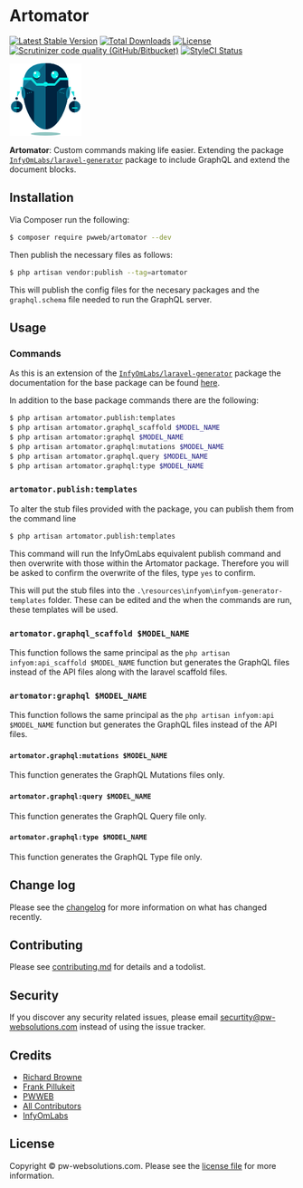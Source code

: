 # Artomator

[![Latest Stable Version](https://poser.pugx.org/pwweb/artomator/v/stable?format=flat-square)](https://packagist.org/packages/pwweb/artomator)
[![Total Downloads](https://poser.pugx.org/pwweb/artomator/downloads?format=flat-square)](https://packagist.org/packages/pwweb/artomator)
[![License](https://poser.pugx.org/pwweb/artomator/license?format=flat-square)](https://packagist.org/packages/pwweb/artomator)
[![Scrutinizer code quality (GitHub/Bitbucket)](https://img.shields.io/scrutinizer/quality/g/pwweb/artomator?label=Scrutinizer&style=flat-square)](https://scrutinizer-ci.com/g/pwweb/artomator/)
[![StyleCI Status](https://github.styleci.io/repos/190910947/shield?branch=feature/lg)](https://github.styleci.io/repos/190910947)


![](robot.png)

**Artomator**: Custom commands making life easier. Extending the package [`InfyOmLabs/laravel-generator`](https://github.com/InfyOmLabs/laravel-generator) package to include GraphQL and extend the document blocks.

## Installation

Via Composer run the following:

``` bash
$ composer require pwweb/artomator --dev
```

Then publish the necessary files as follows:
``` bash
$ php artisan vendor:publish --tag=artomator
```

This will publish the config files for the necesary packages and the `graphql.schema` file needed to run the GraphQL server.

## Usage

### Commands

As this is an extension of the [`InfyOmLabs/laravel-generator`](https://github.com/InfyOmLabs/laravel-generator) package the documentation for the base package can be found [here](https://labs.infyom.com/laravelgenerator/docs/6.0/introduction).

In addition to the base package commands there are the following:
``` bash
$ php artisan artomator.publish:templates
$ php artisan artomator.graphql_scaffold $MODEL_NAME
$ php artisan artomator:graphql $MODEL_NAME
$ php artisan artomator.graphql:mutations $MODEL_NAME
$ php artisan artomator.graphql.query $MODEL_NAME
$ php artisan artomator.graphql:type $MODEL_NAME
```

### `artomator.publish:templates`

To alter the stub files provided with the package, you can publish them from the command line

``` bash
$ php artisan artomator.publish:templates
```
This command will run the InfyOmLabs equivalent publish command and then overwrite with those within the Artomator package. Therefore you will be asked to confirm the overwrite of the files, type `yes` to confirm.

This will put the stub files into the `.\resources\infyom\infyom-generator-templates` folder. These can be edited and the when the commands are run, these templates will be used.

### `artomator.graphql_scaffold $MODEL_NAME`

This function follows the same principal as the `php artisan infyom:api_scaffold $MODEL_NAME` function but generates the GraphQL files instead of the API files along with the laravel scaffold files.

### `artomator:graphql $MODEL_NAME`

This function follows the same principal as the `php artisan infyom:api $MODEL_NAME` function but generates the GraphQL files instead of the API files.

#### `artomator.graphql:mutations $MODEL_NAME`

This function generates the GraphQL Mutations files only.

#### `artomator.graphql:query $MODEL_NAME`

This function generates the GraphQL Query file only.

#### `artomator.graphql:type $MODEL_NAME`

This function generates the GraphQL Type file only.

## Change log

Please see the [changelog](changelog.md) for more information on what has changed recently.

## Contributing

Please see [contributing.md](contributing.md) for details and a todolist.

## Security

If you discover any security related issues, please email securtity@pw-websolutions.com instead of using the issue tracker.

## Credits

- [Richard Browne](https://github.com/orgs/pwweb/people/rabrowne85)
- [Frank Pillukeit](https://github.com/orgs/pwweb/people/frankpde)
- [PWWEB][link-author]
- [All Contributors][link-contributors]
- [InfyOmLabs](https://github.com/InfyOmLabs)

## License

Copyright &copy; pw-websolutions.com. Please see the [license file](license.md) for more information.

<!-- [ico-version]: https://img.shields.io/packagist/v/pwweb/artomator.svg?style=flat-square
[ico-downloads]: https://img.shields.io/packagist/dt/pwweb/artomator.svg?style=flat-square
[ico-travis]: https://img.shields.io/travis/pwweb/artomator/master.svg?style=flat-square -->

<!-- [link-packagist]: https://packagist.org/packages/pwweb/artomator
[link-downloads]: https://packagist.org/packages/pwweb/artomator
[link-travis]: https://travis-ci.org/pwweb/artomator
[link-styleci]: https://styleci.io/repos/12345678 -->
[link-author]: https://github.com/pwweb
[link-contributors]: https://github.com/pwweb/artomator/graphs/contributors
